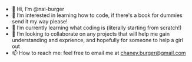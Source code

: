 - 👋 Hi, I’m @nai-burger
- 👀 I’m interested in learning how to code, if there's a book for dummies send it my way please!
- 🌱 I’m currently learning what coding is (literally starting from scratch!)
- 💞️ I’m looking to collaborate on any projects that will help me gain understanding and exprience, and hopefully for someone to help a girl out
- 📫 How to reach me: feel free to email me at chaney.burger@gmail.com

<!---
nai-burger/nai-burger is a ✨ special ✨ repository because its `README.md` (this file) appears on your GitHub profile.
You can click the Preview link to take a look at your changes.
--->
